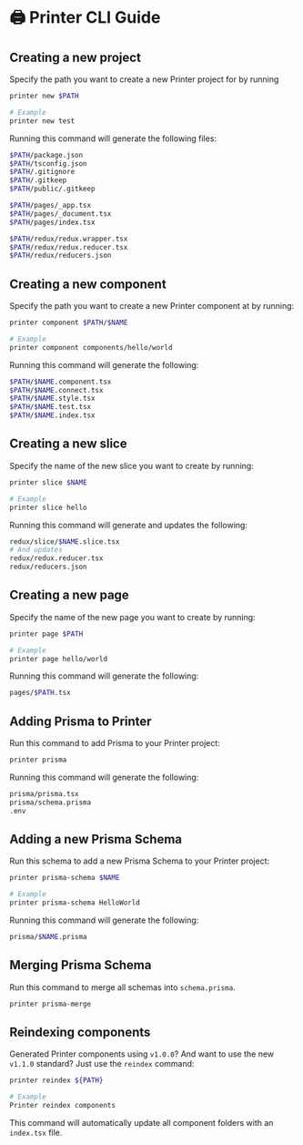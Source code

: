 # 🖨️ Printer CLI Guide

## Creating a new project

Specify the path you want to create a new Printer project for by running

```bash
printer new $PATH

# Example
printer new test
```

Running this command will generate the following files:

```bash
$PATH/package.json
$PATH/tsconfig.json
$PATH/.gitignore
$PATH/.gitkeep
$PATH/public/.gitkeep

$PATH/pages/_app.tsx
$PATH/pages/_document.tsx
$PATH/pages/index.tsx

$PATH/redux/redux.wrapper.tsx
$PATH/redux/redux.reducer.tsx
$PATH/redux/reducers.json
```

## Creating a new component

Specify the path you want to create a new Printer component at by running:

```bash
printer component $PATH/$NAME

# Example
printer component components/hello/world
```

Running this command will generate the following:

```bash
$PATH/$NAME.component.tsx
$PATH/$NAME.connect.tsx
$PATH/$NAME.style.tsx
$PATH/$NAME.test.tsx
$PATH/$NAME.index.tsx
```

## Creating a new slice

Specify the name of the new slice you want to create by running:

```bash
printer slice $NAME

# Example
printer slice hello
```

Running this command will generate and updates the following:

```bash
redux/slice/$NAME.slice.tsx
# And updates
redux/redux.reducer.tsx
redux/reducers.json
```

## Creating a new page

Specify the name of the new page you want to create by running:

```bash
printer page $PATH

# Example
printer page hello/world
```

Running this command will generate the following:

```bash
pages/$PATH.tsx
```

## Adding Prisma to Printer

Run this command to add Prisma to your Printer project:

```bash
printer prisma
```

Running this command will generate the following:

```bash
prisma/prisma.tsx
prisma/schema.prisma
.env
```

## Adding a new Prisma Schema

Run this schema to add a new Prisma Schema to your Printer project:

```bash
printer prisma-schema $NAME

# Example
printer prisma-schema HelloWorld
```

Running this command will generate the following:

```bash
prisma/$NAME.prisma
```

## Merging Prisma Schema

Run this command to merge all schemas into `schema.prisma`.

```bash
printer prisma-merge
```

## Reindexing components

Generated Printer components using `v1.0.0`? And want to use the new `v1.1.0` standard? Just use the `reindex` command:

```bash
printer reindex ${PATH}

# Example
Printer reindex components
```

This command will automatically update all component folders with an `index.tsx` file.
